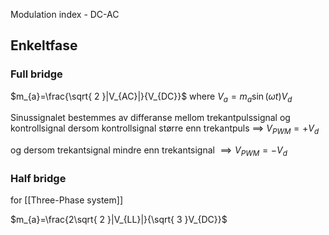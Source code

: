 Modulation index - DC-AC
## Enkeltfase
### Full bridge
$m_{a}=\frac{\sqrt{ 2 }|V_{AC}|}{V_{DC}}$
where 
$V_{a}=m_{a}\sin(\omega t)V_{d}$

Sinussignalet bestemmes av differanse mellom trekantpulssignal og kontrollsignal
dersom kontrollsignal større enn trekantpuls $\implies$ $V_{PWM} = +V_{d}$ 

og dersom trekantsignal mindre enn trekantsignal $\implies V_{PWM}=-V_{d}$
### Half bridge 


for [[Three-Phase system]] 

$m_{a}=\frac{2\sqrt{ 2 }|V_{LL}|}{\sqrt{ 3 }V_{DC}}$